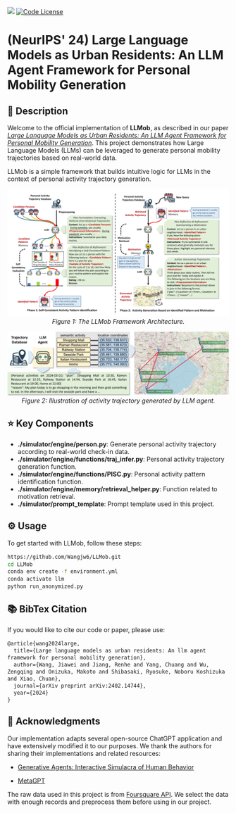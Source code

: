 <a href='https://arxiv.org/abs/2304.04370'><img src='https://img.shields.io/badge/Paper-PDF-red'></a> 
[![Code License](https://img.shields.io/badge/Code%20License-Apache_2.0-green.svg)](https://github.com/agiresearch/OpenAGI/blob/main/LICENSE)


# (NeurIPS' 24) Large Language Models as Urban Residents: An LLM Agent Framework for Personal Mobility Generation

## 📖 Description
Welcome to the official implementation of **LLMob**, as described in our paper *[Large Language Models as Urban Residents: An LLM Agent Framework for Personal Mobility Generation](https://arxiv.org/abs/2402.14744)*. This project demonstrates how Large Language Models (LLMs) can be leveraged to generate personal mobility trajectories based on real-world data.
 
LLMob is a simple framework that builds intuitive logic for LLMs in the context of personal activity trajectory generation.

<p align="center">
<img src="images/LLMob.png">
  <br>
  <em>Figure 1: The LLMob Framework Architecture.</em>
</p>

<p align="center">
<img src="images/demo.png">
  <br>
  <em>Figure 2: Illustration of activity trajectory generated by LLM agent.</em>
</p>


## ⭐ Key Components
- **./simulator/engine/person.py**: Generate personal activity trajectory according to real-world check-in data.
- **./simulator/engine/functions/traj_infer.py**: Personal activity trajectory generation function.
- **./simulator/engine/functions/PISC.py**: Personal activity pattern identification function.
- **./simulator/engine/memory/retrieval_helper.py**: Function related to motivation retrieval.
- **./simulator/prompt_template**: Prompt template used in this project.

## ⚙️ Usage

To get started with LLMob, follow these steps:

```bash
https://github.com/Wangjw6/LLMob.git
cd LLMob
conda env create -f environment.yml
conda activate llm
python run_anonymized.py 
```

## 📚 BibTex Citation

If you would like to cite our code or paper, please use:

```
@article{wang2024large,
  title={Large language models as urban residents: An llm agent framework for personal mobility generation},
  author={Wang, Jiawei and Jiang, Renhe and Yang, Chuang and Wu, Zengqing and Onizuka, Makoto and Shibasaki, Ryosuke, Noboru Koshizuka and Xiao, Chuan},
  journal={arXiv preprint arXiv:2402.14744},
  year={2024}
}
```

## 🌷 Acknowledgments
Our implementation adapts several open-source ChatGPT application and have extensively modified it to our purposes. We thank the authors for sharing their implementations and related resources:

- [Generative Agents: Interactive Simulacra of Human Behavior](https://github.com/joonspk-research/generative_agents)

- [MetaGPT](https://github.com/geekan/MetaGPT/tree/main)

The raw data used in this project is from [Foursquare API](https://location.foursquare.com/developer/). 
We select the data with enough records and preprocess them before using in our project.
